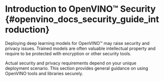 # Introduction to OpenVINO&trade; Security {#openvino_docs_security_guide_introduction}

Deploying deep learning models for OpenVINO&trade; may raise security and privacy issues.
Trained models are often valuable intellectual property and require to be protected with encryption or other security tools.

Actual security and privacy requirements depend on your unique deployment scenario.
This section provides general guidance on using OpenVINO tools and libraries securely.
